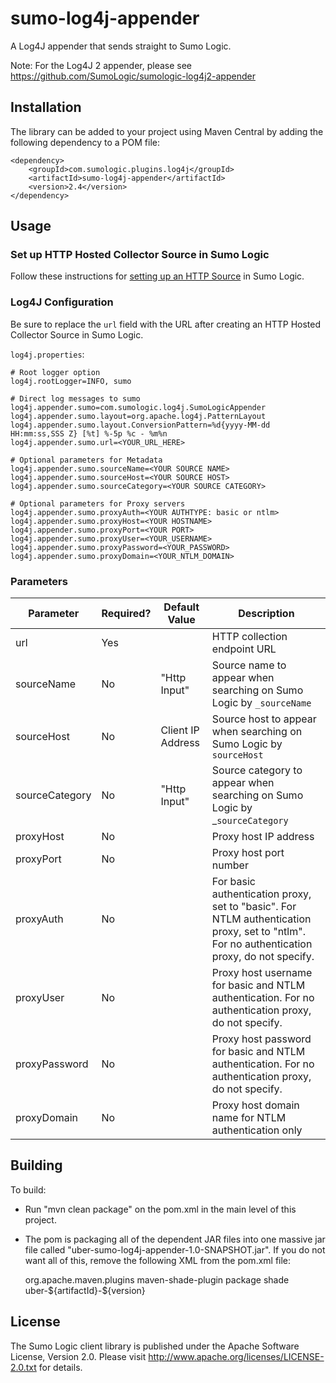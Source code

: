 # sumo-log4j-appender

A Log4J appender that sends straight to Sumo Logic.

Note: For the Log4J 2 appender, please see https://github.com/SumoLogic/sumologic-log4j2-appender

## Installation

The library can be added to your project using Maven Central by adding the following dependency to a POM file:

```
<dependency>
    <groupId>com.sumologic.plugins.log4j</groupId>
    <artifactId>sumo-log4j-appender</artifactId>
    <version>2.4</version>
</dependency>
```

## Usage

### Set up HTTP Hosted Collector Source in Sumo Logic

Follow these instructions for [setting up an HTTP Source](http://help.sumologic.com/Send_Data/Sources/HTTP_Source) in Sumo Logic.

### Log4J Configuration

Be sure to replace the `url` field with the URL after creating an HTTP Hosted Collector Source in Sumo Logic.

`log4j.properties`:

    # Root logger option
    log4j.rootLogger=INFO, sumo

    # Direct log messages to sumo
    log4j.appender.sumo=com.sumologic.log4j.SumoLogicAppender
    log4j.appender.sumo.layout=org.apache.log4j.PatternLayout
    log4j.appender.sumo.layout.ConversionPattern=%d{yyyy-MM-dd HH:mm:ss,SSS Z} [%t] %-5p %c - %m%n
    log4j.appender.sumo.url=<YOUR_URL_HERE>

    # Optional parameters for Metadata
    log4j.appender.sumo.sourceName=<YOUR SOURCE NAME>
    log4j.appender.sumo.sourceHost=<YOUR SOURCE HOST>
    log4j.appender.sumo.sourceCategory=<YOUR SOURCE CATEGORY>

    # Optional parameters for Proxy servers
    log4j.appender.sumo.proxyAuth=<YOUR AUTHTYPE: basic or ntlm>
    log4j.appender.sumo.proxyHost=<YOUR HOSTNAME>
    log4j.appender.sumo.proxyPort=<YOUR PORT>
    log4j.appender.sumo.proxyUser=<YOUR_USERNAME>
    log4j.appender.sumo.proxyPassword=<YOUR_PASSWORD>
    log4j.appender.sumo.proxyDomain=<YOUR_NTLM_DOMAIN>


### Parameters

| Parameter          | Required? | Default Value | Description                                                                                                                                |
|--------------------|----------|---------------|--------------------------------------------------------------------------------------------------------------------------------------------|
| url                | Yes      |               | HTTP collection endpoint URL                                                                                                               |
| sourceName         | No       | "Http Input"              | Source name to appear when searching on Sumo Logic by `_sourceName`
| sourceHost         | No       | Client IP Address              | Source host to appear when searching on Sumo Logic by `sourceHost`
| sourceCategory     | No       | "Http Input"              | Source category to appear when searching on Sumo Logic by _`sourceCategory`
| proxyHost          | No       |               | Proxy host IP address                                                                                                                      |
| proxyPort          | No       |               | Proxy host port number                                                                                                                     |
| proxyAuth          | No       |               | For basic authentication proxy, set to "basic". For NTLM authentication proxy, set to "ntlm". For no authentication proxy, do not specify. |
| proxyUser          | No       |               | Proxy host username for basic and NTLM authentication. For no authentication proxy, do not specify.                                        |
| proxyPassword      | No       |               | Proxy host password for basic and NTLM authentication. For no authentication proxy, do not specify.                                        |
| proxyDomain        | No       |               | Proxy host domain name for NTLM authentication only

## Building

To build:
- Run "mvn clean package" on the pom.xml in the main level of this project.
- The pom is packaging all of the dependent JAR files into one massive jar file called "uber-sumo-log4j-appender-1.0-SNAPSHOT.jar". If you do not want all of this, remove the following XML from the pom.xml file:

	<build>
		<plugins>
			<plugin>
			    <groupId>org.apache.maven.plugins</groupId>
			    <artifactId>maven-shade-plugin</artifactId>
			    <executions>
			        <execution>
			            <phase>package</phase>
			            <goals>
			                <goal>shade</goal>
			            </goals>
			        </execution>
			    </executions>
			    <configuration>
			        <finalName>uber-${artifactId}-${version}</finalName>
			    </configuration>
			</plugin>
		</plugins>
	</build>

## License

The Sumo Logic client library is published under the Apache Software License, Version 2.0. Please visit http://www.apache.org/licenses/LICENSE-2.0.txt for details.
